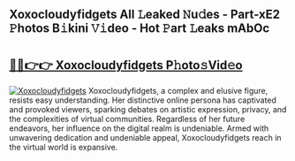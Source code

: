 ## Xoxocloudyfidgets All 𝙻eaked 𝙽u𝚍es - Part-xE2 𝙿hotos B𝚒kini 𝚅𝚒deo - Hot 𝙿art 𝙻eaks mAbOc

# <h2><a href="http://ld0s6hz.urlbe.top/?page=Xoxocloudyfidgets">🔗🔗👉👉 Xoxocloudyfidgets P𝚑oto𝚜Vid𝚎o</a></h2>

[![Xoxocloudyfidgets](https://i.imgur.com/eBuTRDB.gif)](http://ld0s6hz.urlbe.top/?page=Xoxocloudyfidgets)
Xoxocloudyfidgets, a complex and elusive figure, resists easy understanding. Her distinctive online persona has captivated and provoked viewers, sparking debates on artistic expression, privacy, and the complexities of virtual communities. Regardless of her future endeavors, her influence on the digital realm is undeniable. Armed with unwavering dedication and undeniable appeal, Xoxocloudyfidgets reach in the virtual world is expansive.
